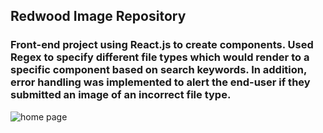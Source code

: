 ## Redwood Image Repository

### Front-end project using React.js to create components. Used Regex to specify different file types which would render to a specific component based on search keywords. In addition, error handling was implemented to alert the end-user if they submitted an image of an incorrect file type.

![home page](https://user-images.githubusercontent.com/45834770/52310862-b8287c80-2959-11e9-9ea2-5bbf045c005e.PNG)
